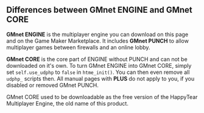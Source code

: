 Differences between GMnet ENGINE and GMnet CORE
--------------

**GMnet ENGINE** is the multiplayer engine you can download on this page and on the Game Maker Marketplace. It includes **GMnet PUNCH** to allow multiplayer games between firewalls and an online lobby.

**GMnet CORE** is the core part of ENGINE without PUNCH and can not be downloaded on it's own. To turn GMnet ENGINE into GMnet CORE, simply set ``self.use_udphp`` to ``false`` in ``htme_init()``. You can then even remove all ``udphp_`` scripts then. All manual pages with **PLUS** do not apply to you, if you disabled or removed GMnet PUNCH.

GMnet CORE used to be downloadable as the free version of the HappyTear Multiplayer Engine, the old name of this product.
